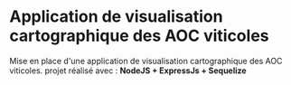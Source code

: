 # Application de visualisation cartographique des AOC viticoles
Mise en place d'une application de visualisation cartographique des AOC viticoles.
projet réalisé avec : **NodeJS + ExpressJs + Sequelize**